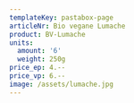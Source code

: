 ```yaml
---
templateKey: pastabox-page
articleNr: Bio vegane Lumache
product: BV-Lumache
units:
  amount: '6'
  weight: 250g
price_ep: 4.--
price_vp: 6.--
image: /assets/lumache.jpg
---
```


